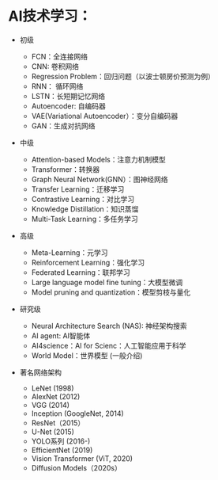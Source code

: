 # AI技术学习：
- 初级
  - FCN：全连接网络
  - CNN: 卷积网络
  - Regression Problem：回归问题（以波士顿房价预测为例）
  - RNN： 循环网络
  - LSTN：长短期记忆网络   
  - Autoencoder: 自编码器
  - VAE(Variational Autoencoder）：变分自编码器
  - GAN：生成对抗网络 
    
- 中级
  - Attention-based Models：注意力机制模型
  - Transformer：转换器
  - Graph Neural Network(GNN）：图神经网络
  - Transfer Learning：迁移学习
  - Contrastive Learning：对比学习
  - Knowledge Distillation：知识蒸馏
  - Multi-Task Learning：多任务学习      
    
- 高级
  - Meta-Learning：元学习
  - Reinforcement Learning：强化学习
  - Federated Learning：联邦学习
  - Large language model fine tuning：大模型微调
  - Model pruning and quantization：模型剪枝与量化 
    
- 研究级 
  - Neural Architecture Search (NAS): 神经架构搜索
  - AI agent: AI智能体
  - AI4science：AI for Scienc：人工智能应用于科学
  - World Model：世界模型 (一般介绍)

- 著名网络架构
    - LeNet (1998)
    - AlexNet (2012)
    - VGG (2014)
    - Inception (GoogleNet, 2014)
    - ResNet（2015）
    - U-Net (2015)
    - YOLO系列 (2016-)
    - EfficientNet (2019)
    - Vision Transformer (ViT, 2020)
    - Diffusion Models（2020s）
